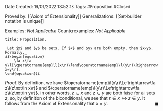 <br />
<br />

Date Created: 16/01/2022 13:52:13
Tags: #Proposition #Closed

Proved by: [[Axiom of Extensionality]]
Generalizations: [[Set-builder notation is unique]]

Examples: _Not Applicable_
Counterexamples: _Not Applicable_

``` ad-Proposition
title: Proposition.

_Let $x$ and $y$ be sets. If $x$ and $y$ are both empty, then $x=y$. Formally,_
$$\begin{equation}
    \fa x\fa y\l[\operatorname{emp}\l(x\r)\land\operatorname{emp}\l(y\r)\Rightarrow x=y\r].
\end{equation}$$

```

_Proof_. By definition, we have $\operatorname{emp}\l(x\r)\Leftrightarrow\fa z\l(z\not\in x\r)$ and $\operatorname{emp}\l(y\r)\Leftrightarrow\fa z\l(z\not\in y\r)$. In other words, $z\in x$ and $z\in y$ are both false for all sets $z$, so, by definition of the biconditional, we see that $z\in x\Leftrightarrow z\in y$. It follows from the Axiom of Extensionality that $x=y$.<span style="float:right;">$\blacksquare$</span>
